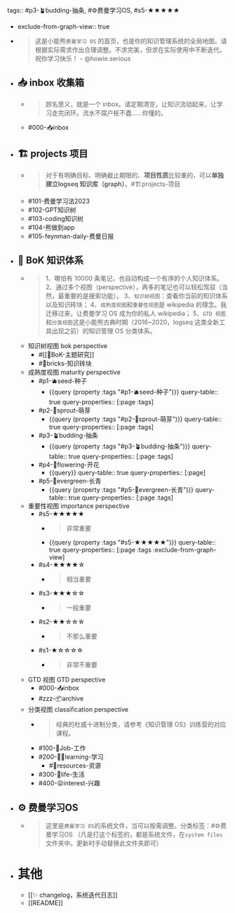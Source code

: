 tags:: #p3-🪴budding-抽条, #⚙️费曼学习OS, #s5-★★★★★

- exclude-from-graph-view:: true
- > 这是小能熊`费曼学习 OS` 的首页，也是你的知识管理系统的全局地图。请根据实际需求作出合理调整。不求完美，但求在实际使用中不断迭代。
  祝你学习快乐！ - @howie.serious
- ## 📥 inbox 收集箱
	- > 顾名思义，就是一个 inbox。请定期清空，让知识流动起来，让学习走完闭环。流水不腐户枢不蠹……你懂的。
	- #000-📥inbox
- ## 🏗️ projects 项目
	- > 对于有明确目标、明确截止期限的、**项目性质**比较重的，可以**单独建立logseq 知识库（graph）**。#🏗️projects-项目
	- #101-费曼学习法2023
	- #102-GPT知识树
	- #103-coding知识树
	- #104-熊做到app
	- #105-feynman-daily-费曼日报
- ## 🌲 BoK 知识体系
	- > 1、哪怕有 10000 条笔记，也自动构成一个有序的个人知识体系。
	  2、通过多个视图（perspective），再多的笔记也可以轻松驾驭（当然，最重要的是搜索功能）。
	  3、`知识树视图`：查看你当前的知识体系以及知识砖块；
	  4、`成熟度视图`和`重要性视图`是 wikipedia 的理念。我迁移过来，让费曼学习 OS 成为你的私人 wikipedia；
	  5、`GTD 视图`和`分类视图`这是小能熊古典时期（2016~2020，logseq 这类全新工具出现之前）的知识管理 OS 分类体系。
	- 知识树视图 bok perspective
		- #[[🌲BoK-主题研究]]
		- #🧱bricks-知识砖块
	- 成熟度视图 maturity perspective
		- #p1-🫐seed-种子
			- {{query (property :tags "#p1-🫐seed-种子")}}
			  query-table:: true
			  query-properties:: [:page :tags]
		- #p2-🌱sprout-萌芽
			- {{query (property :tags "#p2-🌱sprout-萌芽")}}
			  query-table:: true
			  query-properties:: [:page :tags]
		- #p3-🪴budding-抽条
			- {{query (property :tags "#p3-🪴budding-抽条")}}
			  query-table:: true
			  query-properties:: [:page :tags]
		- #p4-🌸flowering-开花
			- {{query}}
			  query-table:: true
			  query-properties:: [:page]
		- #p5-🌲evergreen-长青
			- {{query (property :tags "#p5-🌲evergreen-长青")}}
			  query-table:: true
			  query-properties:: [:page :tags]
	- 重要性视图 importance perspective
		- #s5-★★★★★
			- > 非常重要
			- {{query (property :tags "#s5-★★★★★")}}
			  query-table:: true
			  query-properties:: [:page :tags :exclude-from-graph-view]
		- #s4-★★★★☆
			- > 相当重要
		- #s3-★★★☆☆
			- > 一般重要
		- #s2-★★☆☆☆
			- > 不那么重要
		- #s1-★☆☆☆☆
			- > 非常不重要
	- GTD 视图 GTD perspective
		- #000-📥inbox
		- #zzz-📦archive
	- 分类视图 classification perspective
		- > 经典的杜威十进制分类，请参考《知识管理 OS》训练营的对应课程。
		- #100-👷Job-工作
		- #200-🧑‍🎓learning-学习
			- #💎resources-资源
		- #300-🌈life-生活
		- #400-😝interest-兴趣
- ## ⚙️ 费曼学习OS
	- > 这里是`费曼学习 OS`的系统文件，当可以按需调整。分类标签：#⚙️费曼学习OS （凡是打这个标签的，都是系统文件，在`system files`文件夹中。更新时手动替换此文件夹即可）
- # 其他
	- [[✨ changelog，系统迭代日志]]
	- [[README]]